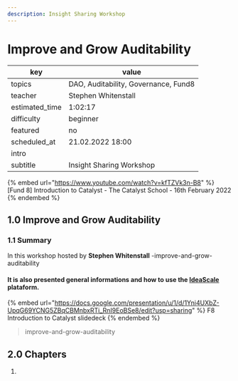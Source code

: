 ```yaml
---
description: Insight Sharing Workshop
---
```


# Improve and Grow Auditability

| key             | value                                |
| --------------- | ------------------------------------ |
| topics          | DAO, Auditability, Governance, Fund8 |
| teacher         | Stephen Whitenstall                  |
| estimated\_time | 1:02:17                              |
| difficulty      | beginner                             |
| featured        | no                                   |
| scheduled\_at   | 21.02.2022 18:00                     |
| intro           |                                      |
| subtitle        | Insight Sharing Workshop             |

{% embed url="https://www.youtube.com/watch?v=kfTZVk3n-B8" %}
\[Fund 8] Introduction to Catalyst - The Catalyst School - 16th February 2022
{% endembed %}

## 1.0 Improve and Grow Auditability

### 1.1 Summary

In this workshop hosted by **Stephen Whitenstall** -improve-and-grow-auditability

#### It is also presented general informations and how to use the [IdeaScale](https://cardano.ideascale.com/a/index) plataform.

{% embed url="https://docs.google.com/presentation/u/1/d/1Yni4UXbZ-UpqG69YCNG5ZBqCBMnbxRTi_RnI9EoBSe8/edit?usp=sharing" %}
F8 Introduction to Catalyst slidedeck
{% endembed %}

> improve-and-grow-auditability

## 2.0 Chapters

1.
